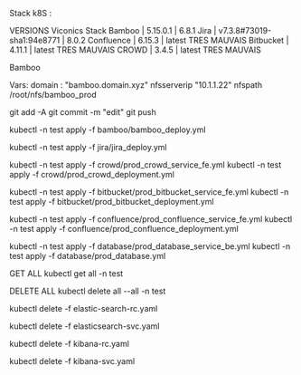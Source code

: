 Stack k8S :


VERSIONS 		Viconics 							Stack
Bamboo		|	5.15.0.1					|		6.8.1
Jira		|	v7.3.8#73019-sha1:94e8771	|		8.0.2
Confluence	|	6.15.3						|		latest TRES MAUVAIS 
Bitbucket	|	4.11.1						|		latest TRES MAUVAIS
CROWD		|	3.4.5						|		latest TRES MAUVAIS

Bamboo

Vars:
domain : "bamboo.domain.xyz"
nfsserverip "10.1.1.22"
nfspath /root/nfs/bamboo_prod

git add -A
git commit -m "edit"
git push


kubectl -n test apply -f bamboo/bamboo_deploy.yml

kubectl -n test apply -f jira/jira_deploy.yml


kubectl -n test apply -f crowd/prod_crowd_service_fe.yml
kubectl -n test apply -f crowd/prod_crowd_deployment.yml

kubectl -n test apply -f bitbucket/prod_bitbucket_service_fe.yml
kubectl -n test apply -f bitbucket/prod_bitbucket_deployment.yml

kubectl -n test apply -f confluence/prod_confluence_service_fe.yml
kubectl -n test apply -f confluence/prod_confluence_deployment.yml

kubectl -n test apply -f database/prod_database_service_be.yml
kubectl -n test apply -f database/prod_database.yml

GET ALL
kubectl get all  -n test

DELETE ALL
kubectl delete all --all -n test


kubectl delete -f elastic-search-rc.yaml

kubectl delete -f elasticsearch-svc.yaml

kubectl delete -f kibana-rc.yaml

kubectl delete -f kibana-svc.yaml
